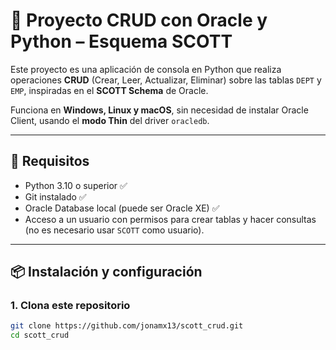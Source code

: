 # 🐍 Proyecto CRUD con Oracle y Python – Esquema SCOTT

Este proyecto es una aplicación de consola en Python que realiza operaciones **CRUD** (Crear, Leer, Actualizar, Eliminar) sobre las tablas `DEPT` y `EMP`, inspiradas en el **SCOTT Schema** de Oracle.

Funciona en **Windows, Linux y macOS**, sin necesidad de instalar Oracle Client, usando el **modo Thin** del driver `oracledb`.

---

## 🚀 Requisitos

- Python 3.10 o superior ✅
- Git instalado ✅
- Oracle Database local (puede ser Oracle XE) ✅
- Acceso a un usuario con permisos para crear tablas y hacer consultas (no es necesario usar `SCOTT` como usuario).

---

## 📦 Instalación y configuración

### 1. Clona este repositorio

```bash
git clone https://github.com/jonamx13/scott_crud.git
cd scott_crud